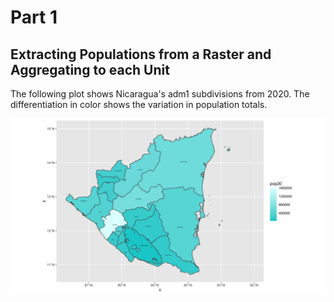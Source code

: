 # Part 1
## Extracting Populations from a Raster and Aggregating to each Unit

The following plot shows Nicaragua's adm1 subdivisions from 2020. The differentiation in color shows the variation in population totals. 

![](nic_pop20.png)
